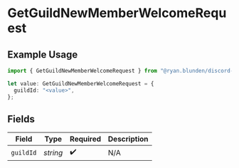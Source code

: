 # GetGuildNewMemberWelcomeRequest

## Example Usage

```typescript
import { GetGuildNewMemberWelcomeRequest } from "@ryan.blunden/discord-sdk/models/operations";

let value: GetGuildNewMemberWelcomeRequest = {
  guildId: "<value>",
};
```

## Fields

| Field              | Type               | Required           | Description        |
| ------------------ | ------------------ | ------------------ | ------------------ |
| `guildId`          | *string*           | :heavy_check_mark: | N/A                |